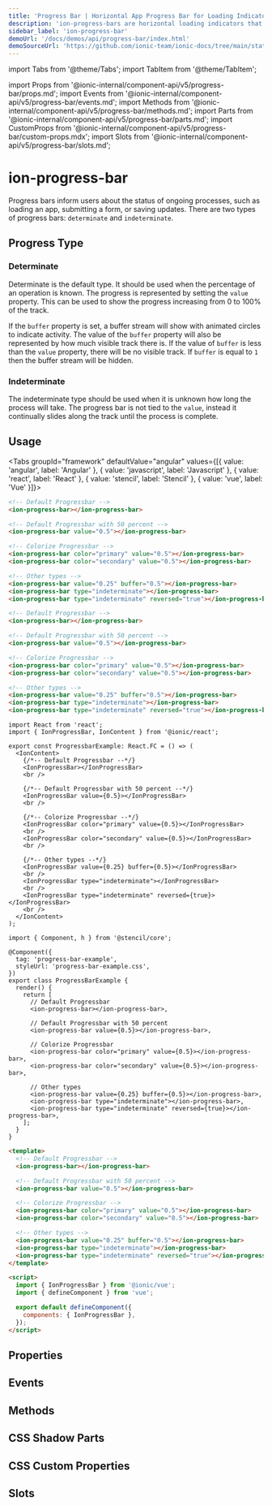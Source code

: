 ```yaml
---
title: 'Progress Bar | Horizontal App Progress Bar for Loading Indicator'
description: 'ion-progress-bars are horizontal loading indicators that inform users about the status of ongoing app processes—such as submitting a form or saving updates.'
sidebar_label: 'ion-progress-bar'
demoUrl: '/docs/demos/api/progress-bar/index.html'
demoSourceUrl: 'https://github.com/ionic-team/ionic-docs/tree/main/static/demos/api/progress-bar/index.html'
---
```


import Tabs from '@theme/Tabs';
import TabItem from '@theme/TabItem';

import Props from '@ionic-internal/component-api/v5/progress-bar/props.md';
import Events from '@ionic-internal/component-api/v5/progress-bar/events.md';
import Methods from '@ionic-internal/component-api/v5/progress-bar/methods.md';
import Parts from '@ionic-internal/component-api/v5/progress-bar/parts.md';
import CustomProps from '@ionic-internal/component-api/v5/progress-bar/custom-props.mdx';
import Slots from '@ionic-internal/component-api/v5/progress-bar/slots.md';

# ion-progress-bar

Progress bars inform users about the status of ongoing processes, such as loading an app, submitting a form, or saving updates. There are two types of progress bars: `determinate` and `indeterminate`.

## Progress Type

### Determinate

Determinate is the default type. It should be used when the percentage of an operation is known. The progress is represented by setting the `value` property. This can be used to show the progress increasing from 0 to 100% of the track.

If the `buffer` property is set, a buffer stream will show with animated circles to indicate activity. The value of the `buffer` property will also be represented by how much visible track there is. If the value of `buffer` is less than the `value` property, there will be no visible track. If `buffer` is equal to `1` then the buffer stream will be hidden.

### Indeterminate

The indeterminate type should be used when it is unknown how long the process will take. The progress bar is not tied to the `value`, instead it continually slides along the track until the process is complete.

## Usage

<Tabs groupId="framework" defaultValue="angular" values={[{ value: 'angular', label: 'Angular' }, { value: 'javascript', label: 'Javascript' }, { value: 'react', label: 'React' }, { value: 'stencil', label: 'Stencil' }, { value: 'vue', label: 'Vue' }]}>

<TabItem value="angular">

```html
<!-- Default Progressbar -->
<ion-progress-bar></ion-progress-bar>

<!-- Default Progressbar with 50 percent -->
<ion-progress-bar value="0.5"></ion-progress-bar>

<!-- Colorize Progressbar -->
<ion-progress-bar color="primary" value="0.5"></ion-progress-bar>
<ion-progress-bar color="secondary" value="0.5"></ion-progress-bar>

<!-- Other types -->
<ion-progress-bar value="0.25" buffer="0.5"></ion-progress-bar>
<ion-progress-bar type="indeterminate"></ion-progress-bar>
<ion-progress-bar type="indeterminate" reversed="true"></ion-progress-bar>
```

</TabItem>

<TabItem value="javascript">

```html
<!-- Default Progressbar -->
<ion-progress-bar></ion-progress-bar>

<!-- Default Progressbar with 50 percent -->
<ion-progress-bar value="0.5"></ion-progress-bar>

<!-- Colorize Progressbar -->
<ion-progress-bar color="primary" value="0.5"></ion-progress-bar>
<ion-progress-bar color="secondary" value="0.5"></ion-progress-bar>

<!-- Other types -->
<ion-progress-bar value="0.25" buffer="0.5"></ion-progress-bar>
<ion-progress-bar type="indeterminate"></ion-progress-bar>
<ion-progress-bar type="indeterminate" reversed="true"></ion-progress-bar>
```

</TabItem>

<TabItem value="react">

```tsx
import React from 'react';
import { IonProgressBar, IonContent } from '@ionic/react';

export const ProgressbarExample: React.FC = () => (
  <IonContent>
    {/*-- Default Progressbar --*/}
    <IonProgressBar></IonProgressBar>
    <br />

    {/*-- Default Progressbar with 50 percent --*/}
    <IonProgressBar value={0.5}></IonProgressBar>
    <br />

    {/*-- Colorize Progressbar --*/}
    <IonProgressBar color="primary" value={0.5}></IonProgressBar>
    <br />
    <IonProgressBar color="secondary" value={0.5}></IonProgressBar>
    <br />

    {/*-- Other types --*/}
    <IonProgressBar value={0.25} buffer={0.5}></IonProgressBar>
    <br />
    <IonProgressBar type="indeterminate"></IonProgressBar>
    <br />
    <IonProgressBar type="indeterminate" reversed={true}></IonProgressBar>
    <br />
  </IonContent>
);
```

</TabItem>

<TabItem value="stencil">

```tsx
import { Component, h } from '@stencil/core';

@Component({
  tag: 'progress-bar-example',
  styleUrl: 'progress-bar-example.css',
})
export class ProgressBarExample {
  render() {
    return [
      // Default Progressbar
      <ion-progress-bar></ion-progress-bar>,

      // Default Progressbar with 50 percent
      <ion-progress-bar value={0.5}></ion-progress-bar>,

      // Colorize Progressbar
      <ion-progress-bar color="primary" value={0.5}></ion-progress-bar>,
      <ion-progress-bar color="secondary" value={0.5}></ion-progress-bar>,

      // Other types
      <ion-progress-bar value={0.25} buffer={0.5}></ion-progress-bar>,
      <ion-progress-bar type="indeterminate"></ion-progress-bar>,
      <ion-progress-bar type="indeterminate" reversed={true}></ion-progress-bar>,
    ];
  }
}
```

</TabItem>

<TabItem value="vue">

```html
<template>
  <!-- Default Progressbar -->
  <ion-progress-bar></ion-progress-bar>

  <!-- Default Progressbar with 50 percent -->
  <ion-progress-bar value="0.5"></ion-progress-bar>

  <!-- Colorize Progressbar -->
  <ion-progress-bar color="primary" value="0.5"></ion-progress-bar>
  <ion-progress-bar color="secondary" value="0.5"></ion-progress-bar>

  <!-- Other types -->
  <ion-progress-bar value="0.25" buffer="0.5"></ion-progress-bar>
  <ion-progress-bar type="indeterminate"></ion-progress-bar>
  <ion-progress-bar type="indeterminate" reversed="true"></ion-progress-bar>
</template>

<script>
  import { IonProgressBar } from '@ionic/vue';
  import { defineComponent } from 'vue';

  export default defineComponent({
    components: { IonProgressBar },
  });
</script>
```

</TabItem>

</Tabs>

## Properties

<Props />

## Events

<Events />

## Methods

<Methods />

## CSS Shadow Parts

<Parts />

## CSS Custom Properties

<CustomProps />

## Slots

<Slots />

